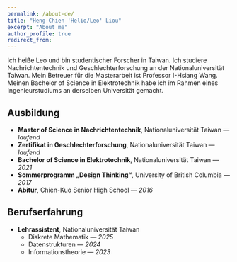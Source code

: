 ```yaml
---
permalink: /about-de/
title: "Heng-Chien 'Helio/Leo' Liou"
excerpt: "About me"
author_profile: true
redirect_from: 
---
```


Ich heiße Leo und bin studentischer Forscher in Taiwan.
Ich studiere Nachrichtentechnik und Geschlechterforschung an der Nationaluniversität Taiwan.
Mein Betreuer für die Masterarbeit ist Professor I-Hsiang Wang.
Meinen Bachelor of Science in Elektrotechnik habe ich im Rahmen eines Ingenieurstudiums an derselben Universität gemacht.

<!---

I'm a student/researcher from Taiwan, currently a master student at the Graduate Insitute of **Communication Engineering** and **Women's and Gender Studies** Program, supervised by Prof. <a href="http://cc.ee.ntu.edu.tw/~ihsiangw/" target="_blank"> I-Hsiang Wang </a>. I received my B.S.E. in **Electrical Engineering** from College of Electrical Engineering and Computer Science, National Taiwan University (NTU). During my undergraduate study in NTU, I was also trained in Psychology and Sociology.  

My learning and research experiences span across many disciplines. Broadly Speaking, I am interested in works that bridge between different displines, especially between engineering and social science. Curretnly, my research works focus on **Algorithmic Fairness**, and I propose to utilize the tools from **information theory** to ensure fairness. 

I have been fortunate to work under the supervision of Prof. <a href="http://ccf.ee.ntu.edu.tw/~hyhsieh/" target="_blank">Hung-Yun Hsieh</a>, Prof. <a href="https://www.ee.ntu.edu.tw/profile1.php?id=100129" target="_blank">Ho-Lin Chen</a>, and Dr. <a href="https://sites.google.com/view/hsuanweilee/" target="_blank">Hsuan-Wei Lee</a> during my undergraduate study. 

Keywords: *algorithmic fairness*, *information theory*, *gender studies*. 

Here is my <a href="/files/CV_2025Feb.pdf" target="_blank"> curriculum vitae </a>. (last update: February, 2025).

-->

<!---

## News
* I expect to participate in the <a href="http://infotheory.ca/nasit2024/index.html" target="_blank"> 2024 North American School of Information Theory</a>. Seeing you in Ottawa!

-->
## Ausbildung

- **Master of Science in Nachrichtentechnik**, Nationaluniversität Taiwan — *laufend*  
- **Zertifikat in Geschlechterforschung**, Nationaluniversität Taiwan — *laufend*  
- **Bachelor of Science in Elektrotechnik**, Nationaluniversität Taiwan — *2021*  
- **Sommerprogramm „Design Thinking“**, University of British Columbia — *2017*  
- **Abitur**, Chien-Kuo Senior High School — *2016*


## Berufserfahrung

- **Lehrassistent**, Nationaluniversität Taiwan  
  - Diskrete Mathematik — *2025*  
  - Datenstrukturen — *2024*  
  - Informationstheorie — *2023*







<!---
## Preprints 
* **Heng-Chien Liou**, and Hsuan-Wei Lee. 2020. “Social Contagion and Associative Diffusion on Multilayer Networks.” *arXiv preprint arXiv:2011.07746*. \[[arXiv](https://arxiv.org/abs/2011.07746)\]\[[TSA2020](/files/slides/TSA2020slide_1129.pdf)\]
* **Heng-Chien Liou**, and Hung-Yun Hsieh. 2020. "Modeling Friendship Networks among Agents with Personality Traits." *arXiv preprint arXiv:2004.12901*. \[[arXiv](https://arxiv.org/abs/2004.12901)\]
-->

<!---
## Trivia

1. In my not-so-leisure time, I would devote my time to the following topics, mostly in the form of reading: 
   * Math and Physics
   * Philosophy: politcal philosophy, epistemology, and philosophy of science
   * Psychology and Psychotherapy: especially critical psychology and other nonmainstream approaches
   * Sociology: theory and some emerging topics, such as emotion and friendship
2. This website is currently designed with the color used in the [Penn logo](https://branding.web-resources.upenn.edu/elements-penn-logo).
-->
